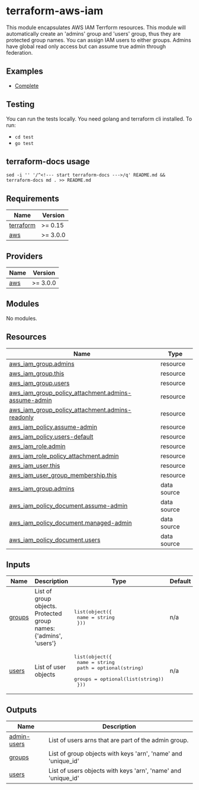 # terraform-aws-iam

This module encapsulates AWS IAM Terrform resources. This module will automatically create an 'admins' group and 'users' group, thus they are protected group names. You can assign IAM users to either groups. Admins have global read only access but can assume true admin through federation.

## Examples

- [Complete](https://github.com/l2solutions/terraform-aws-iam/tree/main/examples/complete)

## Testing

You can run the tests locally. You need golang and terraform cli installed. To run:

- `cd test`
- `go test`

## terraform-docs usage

`sed -i '' '/^<!--- start terraform-docs --->/q' README.md && terraform-docs md . >> README.md`

<!--- start terraform-docs --->
## Requirements

| Name | Version |
|------|---------|
| <a name="requirement_terraform"></a> [terraform](#requirement\_terraform) | >= 0.15 |
| <a name="requirement_aws"></a> [aws](#requirement\_aws) | >= 3.0.0 |

## Providers

| Name | Version |
|------|---------|
| <a name="provider_aws"></a> [aws](#provider\_aws) | >= 3.0.0 |

## Modules

No modules.

## Resources

| Name | Type |
|------|------|
| [aws_iam_group.admins](https://registry.terraform.io/providers/hashicorp/aws/latest/docs/resources/iam_group) | resource |
| [aws_iam_group.this](https://registry.terraform.io/providers/hashicorp/aws/latest/docs/resources/iam_group) | resource |
| [aws_iam_group.users](https://registry.terraform.io/providers/hashicorp/aws/latest/docs/resources/iam_group) | resource |
| [aws_iam_group_policy_attachment.admins-assume-admin](https://registry.terraform.io/providers/hashicorp/aws/latest/docs/resources/iam_group_policy_attachment) | resource |
| [aws_iam_group_policy_attachment.admins-readonly](https://registry.terraform.io/providers/hashicorp/aws/latest/docs/resources/iam_group_policy_attachment) | resource |
| [aws_iam_policy.assume-admin](https://registry.terraform.io/providers/hashicorp/aws/latest/docs/resources/iam_policy) | resource |
| [aws_iam_policy.users-default](https://registry.terraform.io/providers/hashicorp/aws/latest/docs/resources/iam_policy) | resource |
| [aws_iam_role.admin](https://registry.terraform.io/providers/hashicorp/aws/latest/docs/resources/iam_role) | resource |
| [aws_iam_role_policy_attachment.admin](https://registry.terraform.io/providers/hashicorp/aws/latest/docs/resources/iam_role_policy_attachment) | resource |
| [aws_iam_user.this](https://registry.terraform.io/providers/hashicorp/aws/latest/docs/resources/iam_user) | resource |
| [aws_iam_user_group_membership.this](https://registry.terraform.io/providers/hashicorp/aws/latest/docs/resources/iam_user_group_membership) | resource |
| [aws_iam_group.admins](https://registry.terraform.io/providers/hashicorp/aws/latest/docs/data-sources/iam_group) | data source |
| [aws_iam_policy_document.assume-admin](https://registry.terraform.io/providers/hashicorp/aws/latest/docs/data-sources/iam_policy_document) | data source |
| [aws_iam_policy_document.managed-admin](https://registry.terraform.io/providers/hashicorp/aws/latest/docs/data-sources/iam_policy_document) | data source |
| [aws_iam_policy_document.users](https://registry.terraform.io/providers/hashicorp/aws/latest/docs/data-sources/iam_policy_document) | data source |

## Inputs

| Name | Description | Type | Default | Required |
|------|-------------|------|---------|:--------:|
| <a name="input_groups"></a> [groups](#input\_groups) | List of group objects. Protected group names: {'admins', 'users'} | <pre>list(object({<br>    name = string<br>  }))</pre> | n/a | yes |
| <a name="input_users"></a> [users](#input\_users) | List of user objects | <pre>list(object({<br>    name   = string<br>    path   = optional(string)<br>    groups = optional(list(string))<br>  }))</pre> | n/a | yes |

## Outputs

| Name | Description |
|------|-------------|
| <a name="output_admin-users"></a> [admin-users](#output\_admin-users) | List of users arns that are part of the admin group. |
| <a name="output_groups"></a> [groups](#output\_groups) | List of group objects with keys 'arn', 'name' and 'unique\_id' |
| <a name="output_users"></a> [users](#output\_users) | List of users objects with keys 'arn', 'name' and 'unique\_id' |
